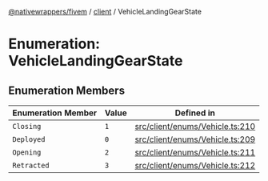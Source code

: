[@nativewrappers/fivem](../../README.md) / [client](../README.md) / VehicleLandingGearState

# Enumeration: VehicleLandingGearState

## Enumeration Members

| Enumeration Member | Value | Defined in |
| ------ | ------ | ------ |
| `Closing` | `1` | [src/client/enums/Vehicle.ts:210](https://github.com/nativewrappers/fivem/blob/a8f3fbc0f47fb5552a00c18a4d0c12645ae62f70/src/client/enums/Vehicle.ts#L210) |
| `Deployed` | `0` | [src/client/enums/Vehicle.ts:209](https://github.com/nativewrappers/fivem/blob/a8f3fbc0f47fb5552a00c18a4d0c12645ae62f70/src/client/enums/Vehicle.ts#L209) |
| `Opening` | `2` | [src/client/enums/Vehicle.ts:211](https://github.com/nativewrappers/fivem/blob/a8f3fbc0f47fb5552a00c18a4d0c12645ae62f70/src/client/enums/Vehicle.ts#L211) |
| `Retracted` | `3` | [src/client/enums/Vehicle.ts:212](https://github.com/nativewrappers/fivem/blob/a8f3fbc0f47fb5552a00c18a4d0c12645ae62f70/src/client/enums/Vehicle.ts#L212) |
